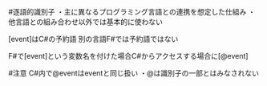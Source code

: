 #逐語的識別子
・主に異なるプログラミング言語との連携を想定した仕組み
・他言語との組み合わせ以外では基本的に使わない

[event]はC#の予約語
別の言語F#では予約語ではない

F#で[event]という変数名を付けた場合C#からアクセスする場合に[@event]

#注意
C#内で@eventはeventと同じ扱い
・@は識別子の一部とはみなされない
